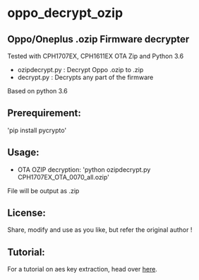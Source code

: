 # oppo_decrypt_ozip
Oppo/Oneplus .ozip Firmware decrypter
------------------------------------

Tested with CPH1707EX, CPH1611EX OTA Zip and Python 3.6

* ozipdecrypt.py : Decrypt Oppo .ozip to .zip
* decrypt.py  : Decrypts any part of the firmware

Based on python 3.6

Prerequirement:
-------------
'pip install pycrypto'


Usage:
-------- 
* OTA OZIP decryption:
'python ozipdecrypt.py CPH1707EX_OTA_0070_all.ozip'

File will be output as .zip

License:
-------- 
Share, modify and use as you like, but refer the original author !

Tutorial:
---------
For a tutorial on aes key extraction, head over [here](https://bkerler.github.io/2019/04/the-game-begins/).

